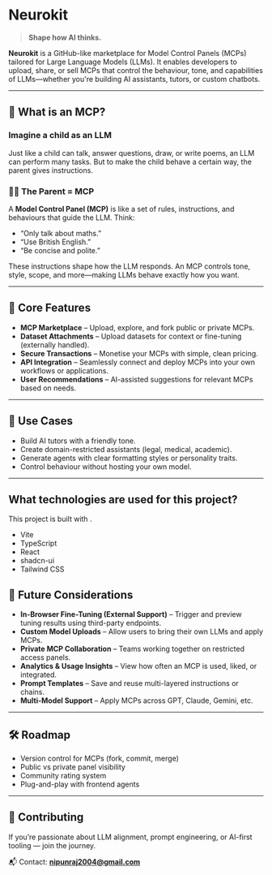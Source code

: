 # Neurokit

> **Shape how AI thinks.**

**Neurokit** is a GitHub-like marketplace for Model Control Panels (MCPs) tailored for Large Language Models (LLMs). It enables developers to upload, share, or sell MCPs that control the behaviour, tone, and capabilities of LLMs—whether you're building AI assistants, tutors, or custom chatbots.

---

## 🧭 What is an MCP?

### Imagine a child as an LLM

Just like a child can talk, answer questions, draw, or write poems, an LLM can perform many tasks. But to make the child behave a certain way, the parent gives instructions.

### 👨‍👧 The Parent = MCP

A **Model Control Panel (MCP)** is like a set of rules, instructions, and behaviours that guide the LLM. Think:

- “Only talk about maths.”
- “Use British English.”
- “Be concise and polite.”

These instructions shape how the LLM responds. An MCP controls tone, style, scope, and more—making LLMs behave exactly how you want.

---

## 🚀 Core Features

- **MCP Marketplace** – Upload, explore, and fork public or private MCPs.
- **Dataset Attachments** – Upload datasets for context or fine-tuning (externally handled).
- **Secure Transactions** – Monetise your MCPs with simple, clean pricing.
- **API Integration** – Seamlessly connect and deploy MCPs into your own workflows or applications.
- **User Recommendations** – AI-assisted suggestions for relevant MCPs based on needs.

---

## 🎯 Use Cases

- Build AI tutors with a friendly tone.
- Create domain-restricted assistants (legal, medical, academic).
- Generate agents with clear formatting styles or personality traits.
- Control behaviour without hosting your own model.

---

## What technologies are used for this project?

This project is built with .

- Vite
- TypeScript
- React
- shadcn-ui
- Tailwind CSS

## 🧪 Future Considerations

- **In-Browser Fine-Tuning (External Support)** – Trigger and preview tuning results using third-party endpoints.
- **Custom Model Uploads** – Allow users to bring their own LLMs and apply MCPs.
- **Private MCP Collaboration** – Teams working together on restricted access panels.
- **Analytics & Usage Insights** – View how often an MCP is used, liked, or integrated.
- **Prompt Templates** – Save and reuse multi-layered instructions or chains.
- **Multi-Model Support** – Apply MCPs across GPT, Claude, Gemini, etc.

---

## 🛠 Roadmap

- Version control for MCPs (fork, commit, merge)
- Public vs private panel visibility
- Community rating system
- Plug-and-play with frontend agents

---

## 🤝 Contributing

If you’re passionate about LLM alignment, prompt engineering, or AI-first tooling — join the journey.

📬 Contact: **nipunraj2004@gmail.com**
